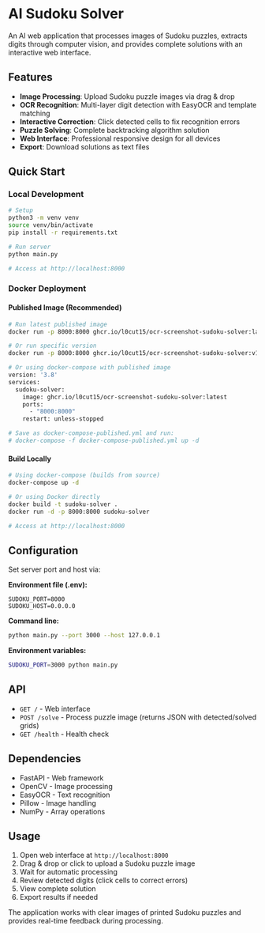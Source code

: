 # AI Sudoku Solver

An AI web application that processes images of Sudoku puzzles, extracts digits through computer vision, and provides complete solutions with an interactive web interface.

## Features

- **Image Processing**: Upload Sudoku puzzle images via drag & drop
- **OCR Recognition**: Multi-layer digit detection with EasyOCR and template matching
- **Interactive Correction**: Click detected cells to fix recognition errors
- **Puzzle Solving**: Complete backtracking algorithm solution
- **Web Interface**: Professional responsive design for all devices
- **Export**: Download solutions as text files

## Quick Start

### Local Development

```bash
# Setup
python3 -m venv venv
source venv/bin/activate
pip install -r requirements.txt

# Run server
python main.py

# Access at http://localhost:8000
```

### Docker Deployment

#### Published Image (Recommended)
```bash
# Run latest published image
docker run -p 8000:8000 ghcr.io/l0cut15/ocr-screenshot-sudoku-solver:latest

# Or run specific version
docker run -p 8000:8000 ghcr.io/l0cut15/ocr-screenshot-sudoku-solver:v1.2.1

# Or using docker-compose with published image
version: '3.8'
services:
  sudoku-solver:
    image: ghcr.io/l0cut15/ocr-screenshot-sudoku-solver:latest
    ports:
      - "8000:8000"
    restart: unless-stopped

# Save as docker-compose-published.yml and run:
# docker-compose -f docker-compose-published.yml up -d
```

#### Build Locally
```bash
# Using docker-compose (builds from source)
docker-compose up -d

# Or using Docker directly
docker build -t sudoku-solver .
docker run -d -p 8000:8000 sudoku-solver

# Access at http://localhost:8000
```

## Configuration

Set server port and host via:

**Environment file (.env):**
```
SUDOKU_PORT=8000
SUDOKU_HOST=0.0.0.0
```

**Command line:**
```bash
python main.py --port 3000 --host 127.0.0.1
```

**Environment variables:**
```bash
SUDOKU_PORT=3000 python main.py
```

## API

- `GET /` - Web interface
- `POST /solve` - Process puzzle image (returns JSON with detected/solved grids)
- `GET /health` - Health check

## Dependencies

- FastAPI - Web framework
- OpenCV - Image processing
- EasyOCR - Text recognition
- Pillow - Image handling
- NumPy - Array operations

## Usage

1. Open web interface at `http://localhost:8000`
2. Drag & drop or click to upload a Sudoku puzzle image
3. Wait for automatic processing
4. Review detected digits (click cells to correct errors)
5. View complete solution
6. Export results if needed

The application works with clear images of printed Sudoku puzzles and provides real-time feedback during processing.